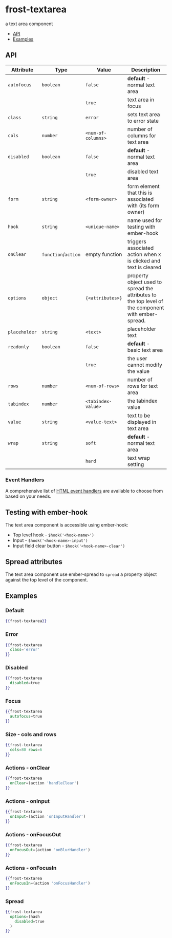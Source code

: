 # frost-textarea
a text area component

 * [API](#api)
 * [Examples](#examples)

## API
| Attribute | Type | Value | Description |
| --------- | ---- | ----- | ----------- |
| `autofocus` | `boolean` |`false`| **default** - normal text area |
|  |  |`true`| text area in focus |
| `class` | `string` | `error` | sets text area to error state |
| `cols` | `number` |`<num-of-columns>`| number of columns for text area |
| `disabled` | `boolean` | `false` | **default** - normal text area |
| | | `true` | disabled text area |
| `form` | `string` | `<form-owner>` | form element that this is associated with (its form owner) |
| `hook` | `string` | `<unique-name>` | name used for testing with ember-hook |
| `onClear`| `function`/`action`| empty function | triggers associated action when `X` is clicked and text is cleared |
| `options` | `object` | `{<attributes>}` | property object used to spread the attributes to the top level of the component with ember-spread. |
| `placeholder` | `string` | `<text>` | placeholder text |
| `readonly` | `boolean` | `false` | **default** - basic text area |
| | | `true` | the user cannot modify the value |
| `rows` | `number` |`<num-of-rows>`| number of rows for text area |
| `tabindex` | `number` | `<tabindex-value>` | the tabindex value |
| `value` | `string` |`<value-text>`| text to be displayed in text area |
| `wrap` | `string` | `soft` | **default** - normal text area |
| | | `hard` | text wrap setting |

### Event Handlers
A comprehensive list of [HTML event handlers](frost-events.md) are available to choose from based on your needs.

## Testing with ember-hook
The text area component is accessible using ember-hook:
* Top level hook - `$hook('<hook-name>')`
* Input - `$hook('<hook-name>-input')`
* Input field clear button - `$hook('<hook-name>-clear')`

## Spread attributes
The text area component use ember-spread to `spread` a property object against the top level of the component.

## Examples

### Default
```handlebars
{{frost-textarea}}
```

### Error
```handlebars
{{frost-textarea
  class='error'
}}
```
### Disabled
```handlebars
{{frost-textarea
  disabled=true
}}
```

### Focus
```handlebars
{{frost-textarea
  autofocus=true
}}
```

### Size - cols and rows
```handlebars
{{frost-textarea
  cols=80 rows=6
}}
```

### Actions - onClear
```handlebars
{{frost-textarea
  onClear=(action 'handleClear')
}}
```

### Actions - onInput
```handlebars
{{frost-textarea
  onInput=(action 'onInputHandler')
}}
```

### Actions - onFocusOut
```handlebars
{{frost-textarea
  onFocusOut=(action 'onBlurHandler')
}}
```

### Actions - onFocusIn
```handlebars
{{frost-textarea
  onFocusIn=(action 'onFocusHandler')
}}
```

### Spread
```handlebars
{{frost-textarea
  options=(hash
    disabled=true
  )
}}
```
